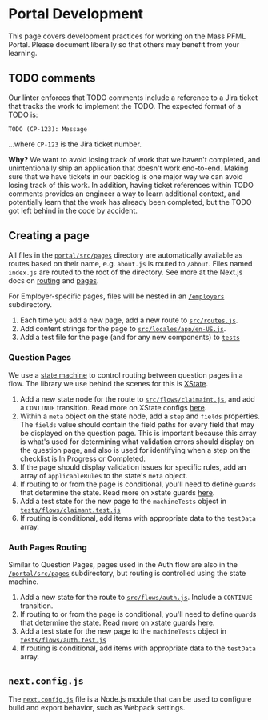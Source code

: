 # Portal Development

This page covers development practices for working on the Mass PFML Portal. Please document liberally so that others may benefit from your learning.

## TODO comments

Our linter enforces that TODO comments include a reference to a Jira ticket that tracks the work to implement the TODO. The expected format of a TODO is:

```
TODO (CP-123): Message
```

...where `CP-123` is the Jira ticket number.

**Why?** We want to avoid losing track of work that we haven't completed, and unintentionally ship an application that doesn't work end-to-end. Making sure that we have tickets in our backlog is one major way we can avoid losing track of this work. In addition, having ticket references within TODO comments provides an engineer a way to learn additional context, and potentially learn that the work has already been completed, but the TODO got left behind in the code by accident.

## Creating a page

All files in the [`portal/src/pages`](../../portal/src/pages) directory are automatically available as routes based on their name, e.g. `about.js` is routed to `/about`. Files named `index.js` are routed to the root of the directory. See more at the Next.js docs on [routing](https://nextjs.org/docs/routing/introduction) and [pages](https://nextjs.org/docs/basic-features/pages).

For Employer-specific pages, files will be nested in an [`/employers`](../../portal/src/pages/employers) subdirectory.

1. Each time you add a new page, add a new route to [`src/routes.js`](../../portal/src/routes.js).
1. Add content strings for the page to [`src/locales/app/en-US.js`](../../portal/src/locales/app/en-US.js).
1. Add a test file for the page (and for any new components) to [`tests`](../../portal/tests/)

### Question Pages

We use a [state machine](https://statecharts.github.io/) to control routing between question pages in a flow. The library we use behind the scenes for this is [XState](https://xstate.js.org/docs/).

1. Add a new state node for the route to [`src/flows/claimaint.js`](../../portal/src/flows/claimant.js), and add a `CONTINUE` transition. Read more on XState configs [here](https://xstate.js.org/docs/guides/transitions.html#machine-transition-method).
1. Within a `meta` object on the state node, add a `step` and `fields` properties. The `fields` value should contain the field paths for every field that may be displayed on the question page. This is important because this array is what's used for determining what validation errors should display on the question page, and also is used for identifying when a step on the checklist is In Progress or Completed.
1. If the page should display validation issues for specific rules, add an array of `applicableRules` to the state's `meta` object.
1. If routing to or from the page is conditional, you'll need to define `guards` that determine the state. Read more on xstate guards [here](https://xstate.js.org/docs/guides/guards.html#guards-condition-functions).
1. Add a test state for the new page to the `machineTests` object in [`tests/flows/claimant.test.js`](../../portal/tests/flows/claimant.test.js)
1. If routing is conditional, add items with appropriate data to the `testData` array.

### Auth Pages Routing

Similar to Question Pages, pages used in the Auth flow are also in the [`/portal/src/pages`](../../portal/src/pages/) subdirectory, but routing is controlled using the state machine.

1. Add a new state for the route to [`src/flows/auth.js`](../../portal/src/flows/auth.js). Include a `CONTINUE` transition.
1. If routing to or from the page is conditional, you'll need to define `guard`s that determine the state. Read more on xstate guards [here](https://xstate.js.org/docs/guides/guards.html#guards-condition-functions).
1. Add a test state for the new page to the `machineTests` object in [`tests/flows/auth.test.js`](../../portal/tests/flows/auth.test.js)
1. If routing is conditional, add items with appropriate data to the `testData` array.

## `next.config.js`

The [`next.config.js`](https://nextjs.org/docs/api-reference/next.config.js/introduction) file is a Node.js module that can be used to configure build and export behavior, such as Webpack settings.
